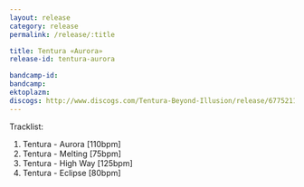 ```yaml
---
layout: release
category: release
permalink: /release/:title

title: Tentura «Aurora»
release-id: tentura-aurora

bandcamp-id: 
bandcamp: 
ektoplazm: 
discogs: http://www.discogs.com/Tentura-Beyond-Illusion/release/6775211
---
```


Tracklist:

01. Tentura - Aurora [110bpm]
02. Tentura - Melting [75bpm]
03. Tentura - High Way [125bpm]
04. Tentura - Eclipse [80bpm]